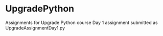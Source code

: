 # UpgradePython
Assignments for Upgrade Python course
Day 1 assignment submitted as UpgradeAssignmentDay1.py
